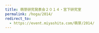 ```yaml
---
title: 萌芽研究発表会２０１４・宮下研究室
permalink: /hoga/2014/
redirect_to:
  - https://event.miyashita.com/萌芽/2014/
---
```


